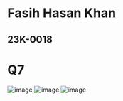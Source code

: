 # Fasih Hasan Khan
## 23K-0018

# Q7
![image](https://github.com/fasihh/pfFall23/assets/47947561/bffe718d-81e6-4e27-adfd-05d6dc71b32e)
![image](https://github.com/fasihh/pfFall23/assets/47947561/0ea9bb09-90c9-4b21-8028-66ee0808aba4)
![image](https://github.com/fasihh/pfFall23/assets/47947561/9761dfa7-fae3-44f7-b925-f0838e3ccaa7)
